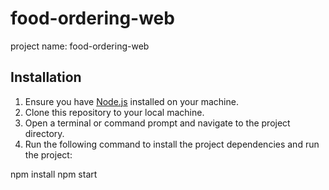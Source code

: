 # food-ordering-web

project name: food-ordering-web

## Installation

1. Ensure you have [Node.js](https://nodejs.org) installed on your machine.
2. Clone this repository to your local machine.
3. Open a terminal or command prompt and navigate to the project directory.
4. Run the following command to install the project dependencies and run the project:

npm install
npm start
